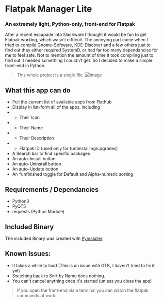 # Flatpak Manager Lite
### An extremely light, Python-only, front-end for Flatpak
After a recent escapade into Slackware I thought it would be fun to get Flatpak working, which wasn't difficult. The annoying part came when I tried to compile Gnome-Software, KDE-Discover and a few others just to find out they either required SystemD, or had far too many dependancies for me to feel safe. Not to mention the amount of time it took compiling just to find out it needed something I couldn't get. So I decided to make a simple front-end in Python. 

> This whole project is a single file. 
![image](https://github.com/RileyMeta/FlatpakManagerLite/assets/32332593/950d8fed-e1c3-471b-8e22-ba863564f17a)

## What this app can do
- Pull the current list of available apps from Flathub
- Display in list-form all of the apps, including
- - Their Icon
- - Their Name
- - Their Description
- - Flatpak ID (used only for (un)installing/upgrades)
- A Search bar to find specific packages
- An auto-Install button
- An auto-Uninstall button
- An auto-Update button
- An *unfinished toggle for Default and Alpha-numeric sorting

## Requirements / Dependancies
- Python3
- PyQT5
- requests (Python Module)

## Included Binary
The included Binary was created with [Pyinstaller](https://pyinstaller.org/en/stable/)

## Known Issues: 
- It takes a while to load (This is an issue with GTK, I haven't tried to fix it yet)
- Switching back to Sort by Name does nothing.
- You can't cancel anything once it's started (unless you close the app)

> If you open the front-end via a terminal you can watch the flatpak commands at work. 
